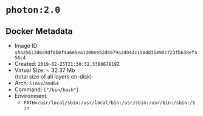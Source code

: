 # `photon:2.0`

## Docker Metadata

- Image ID: `sha256:2d6a9df8b0f4a605ea1300eeb2db979a2d94dc150dd35490c723fb638ef456c4`
- Created: `2019-02-25T21:30:32.338867819Z`
- Virtual Size: ~ 32.37 Mb  
  (total size of all layers on-disk)
- Arch: `linux`/`amd64`
- Command: `["/bin/bash"]`
- Environment:
  - `PATH=/usr/local/sbin:/usr/local/bin:/usr/sbin:/usr/bin:/sbin:/bin`

